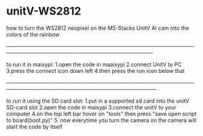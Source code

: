 # unitV-WS2812
how to turn the WS2812 neopixel on the M5-Stacks UnitV AI cam into the colors of the rainbow

─────────────────────────────────────────────────────────────────────────────────────────

to run it in maixypi:
  1.open the code in maaixypi
  2.connect UnitV to PC
  3.press the connect icon down left
  4.then press the run icon below that

──────────────────────────────────────────────────────────────────────────────────────────

to run it using the SD card slot:
  1.put in a supported sd card into the unitV SD-card slot
  2.open the code in maixypi
  3.connect the unitV to your computer
  4.on the top left bar hover on "tools" then press "save open script to board(boot.py)"
  5. now everytime you turn the camera on the camera will start the code by itself
